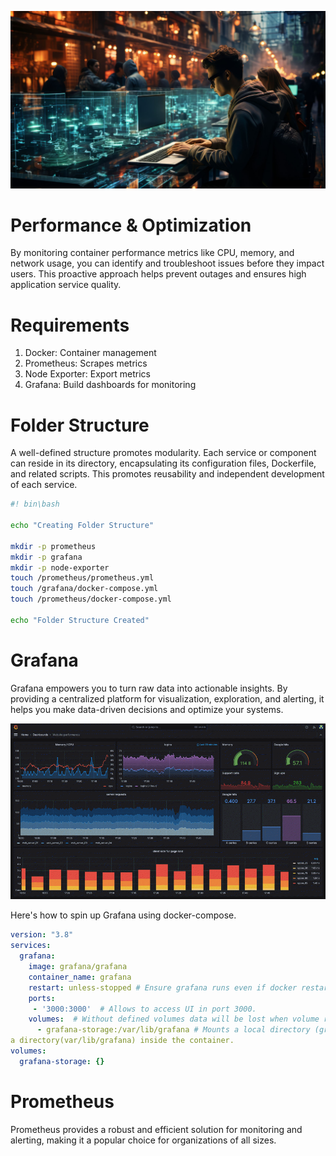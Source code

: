 ![banner](images/1.jpg)
# Performance & Optimization

By monitoring container performance metrics like CPU, memory, and network usage, you can identify and troubleshoot issues before they impact users. This proactive approach helps prevent outages and ensures high application service quality.

# Requirements

1. Docker: Container management
2. Prometheus: Scrapes metrics
3. Node Exporter: Export metrics
5. Grafana: Build dashboards for monitoring

# Folder Structure

A well-defined structure promotes modularity.  Each service or component can reside in its directory, encapsulating its configuration files, Dockerfile, and related scripts.  This promotes reusability and independent development of each service.

```bash
#! bin\bash

echo "Creating Folder Structure"

mkdir -p prometheus
mkdir -p grafana
mkdir -p node-exporter
touch /prometheus/prometheus.yml
touch /grafana/docker-compose.yml
touch /prometheus/docker-compose.yml

echo "Folder Structure Created"

```

# Grafana

Grafana empowers you to turn raw data into actionable insights. By providing a centralized platform for visualization, exploration, and alerting, it helps you make data-driven decisions and optimize your systems. 

![grafana-dashboard](images/grafana-dashboard.png)

Here's how to spin up Grafana using docker-compose.

```yml
version: "3.8"
services: 
  grafana:
    image: grafana/grafana
    container_name: grafana
    restart: unless-stopped # Ensure grafana runs even if docker restarts
    ports:
     - '3000:3000'  # Allows to access UI in port 3000.
    volumes:  # Without defined volumes data will be lost when volume restarts.
      - grafana-storage:/var/lib/grafana # Mounts a local directory (grafana-storage) to
a directory(var/lib/grafana) inside the container.
volumes:
  grafana-storage: {}

```

# Prometheus

Prometheus provides a robust and efficient solution for monitoring and alerting, making it a popular choice for organizations of all sizes.
